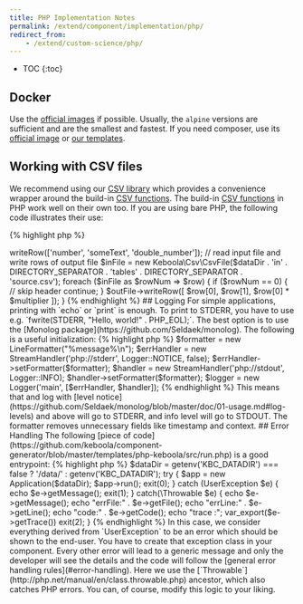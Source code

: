 ```yaml
---
title: PHP Implementation Notes
permalink: /extend/component/implementation/php/
redirect_from:
    - /extend/custom-science/php/
---
```


* TOC
{:toc}

## Docker
Use the [official images](https://hub.docker.com/_/php/) if possible. Usually, the `alpine` versions are sufficient and are the
smallest and fastest. If you need composer, use its [official image](https://hub.docker.com/_/composer/) or
[our templates](https://github.com/keboola/component-generator/blob/master/templates/).

## Working with CSV files
We recommend using our [CSV library](https://github.com/keboola/php-csv) which provides a convenience wrapper
around the build-in [CSV functions](http://php.net/manual/en/function.fgetcsv.php).
The build-in [CSV functions](http://php.net/manual/en/function.fgetcsv.php) in PHP work well on their own too.
If you are using bare PHP, the following code illustrates their use:

{% highlight php %}
<?php
$fhIn = fopen('/data/in/tables/source.csv', 'r');
$fhOut = fopen('/data/out/tables/destination.csv', 'w');
$header = fgetcsv($fhIn);
$numberIndex = array_search('number', $header);
fputcsv($fhOut, array_merge($header, ['double_number']));
while ($row = fgetcsv($fhIn)) {
	$row[] = $row[$numberIndex] * 2;
	fputcsv($fhOut, $row);
}
fclose($fhIn);
fclose($fhOut);
echo "All done";
{% endhighlight %}

Note that we open both the input and output files simultaneously; as soon as a row is processed,
it is immediately written to the destination file. This approach keeps only a single row of data in the memory and is
generally very efficient. It is recommended to implement the processing in this way because data files
coming from KBC can by quite large.

The same can be achieved using the [CSV library](https://github.com/keboola/php-csv). Install the
pacakge with `composer require keboola/csv`. The following
piece of code shows using it as well as reading the [configuration file](/extend/common-interface/config-file/).

{% highlight php %}
<?php

require "vendor/autoload.php";

// read the configuration file
$dataDir = getenv('KBC_DATADIR') . DIRECTORY_SEPARATOR;
$configFile = $dataDir . 'config.json';
$config = json_decode(file_get_contents($configFile), true);

$multiplier = $config['parameters']['multiplier'];

// create output file and write header
$outFile = new \Keboola\Csv\CsvFile(
    $dataDir . 'out' . DIRECTORY_SEPARATOR . 'tables' . DIRECTORY_SEPARATOR . 'destination.csv'
);
$outFile->writeRow(['number', 'someText', 'double_number']);

// read input file and write rows of output file
$inFile = new Keboola\Csv\CsvFile($dataDir . 'in' . DIRECTORY_SEPARATOR . 'tables' . DIRECTORY_SEPARATOR . 'source.csv');
foreach ($inFile as $rowNum => $row) {
    if ($rowNum == 0) {
        // skip header
        continue;
    }
    $outFile->writeRow([
        $row[0],
        $row[1],
        $row[0] * $multiplier
    ]);
}
{% endhighlight %}

## Logging
For simple applications, printing with `echo` or `print` is enough. To print to STDERR, you have to use
e.g. `fwrite(STDERR, "Hello, world!" . PHP_EOL);`. The best option is to use the [Monolog package](https://github.com/Seldaek/monolog).
The following is a useful initialization:

{% highlight php %}
$formatter = new LineFormatter("%message%\n");
$errHandler = new StreamHandler('php://stderr', Logger::NOTICE, false);
$errHandler->setFormatter($formatter);
$handler = new StreamHandler('php://stdout', Logger::INFO);
$handler->setFormatter($formatter);
$logger = new Logger('main', [$errHandler, $handler]);
{% endhighlight %}

This means that and log with [level notice](https://github.com/Seldaek/monolog/blob/master/doc/01-usage.md#log-levels) and above
will go to STDERR, and info level will go to STDOUT. The formatter removes unnecessary fields like timestamp and context.

## Error Handling
The following [piece of code](https://github.com/keboola/component-generator/blob/master/templates/php-keboola/src/run.php) is a good entrypoint:

{% highlight php %}
$dataDir = getenv('KBC_DATADIR') === false ? '/data/' : getenv('KBC_DATADIR');
try {
    $app = new Application($dataDir);
    $app->run();
    exit(0);
} catch (UserException $e) {
    echo $e->getMessage();
    exit(1);
} catch(\Throwable $e) {
    echo $e->getMessage();
    echo "errFile:" . $e->getFile();
    echo "errLine:" . $e->getLine();
    echo "code:" . $e->getCode();
    echo "trace :";
    var_export($e->getTrace())
    exit(2);
}
{% endhighlight %}

In this case, we consider everything derived from `UserException` to be an error which should be shown to the end-user.
You have to create that exception class in your component. Every other error will lead to a generic message and only
the developer will see the details and the code will follow the [general error handling rules](#error-handling).
Here we use the [`Throwable`](http://php.net/manual/en/class.throwable.php) ancestor, which also catches PHP errors. You can, of
course, modify this logic to your liking.
